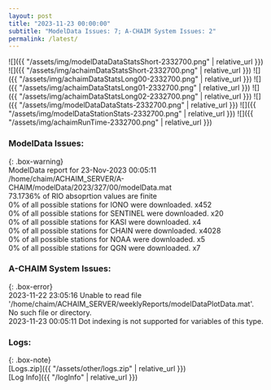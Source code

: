 ```yaml
---
layout: post
title: "2023-11-23 00:00:00"
subtitle: "ModelData Issues: 7; A-CHAIM System Issues: 2"
permalink: /latest/
---
```


![]({{ "/assets/img/modelDataDataStatsShort-2332700.png" | relative_url }})
![]({{ "/assets/img/achaimDataStatsShort-2332700.png" | relative_url }})
![]({{ "/assets/img/achaimDataStatsLong00-2332700.png" | relative_url }})
![]({{ "/assets/img/achaimDataStatsLong01-2332700.png" | relative_url }})
![]({{ "/assets/img/achaimDataStatsLong02-2332700.png" | relative_url }})
![]({{ "/assets/img/modelDataDataStats-2332700.png" | relative_url }})
![]({{ "/assets/img/modelDataStationStats-2332700.png" | relative_url }})
![]({{ "/assets/img/achaimRunTime-2332700.png" | relative_url }})


### ModelData Issues:  
  
{: .box-warning}  
 ModelData report for 23-Nov-2023 00:05:11   
 /home/chaim/ACHAIM_SERVER/A-CHAIM/modelData/2023/327/00/modelData.mat   
 73.1736% of RIO absoprtion values are finite   
 0% of all possible stations for IONO were downloaded. x452   
 0% of all possible stations for SENTINEL were downloaded. x20   
 0% of all possible stations for KASI were downloaded. x4   
 0% of all possible stations for CHAIN were downloaded. x4028   
 0% of all possible stations for NOAA were downloaded. x5   
 0% of all possible stations for QGN were downloaded. x7   
  
### A-CHAIM System Issues:  
  
{: .box-error}  
2023-11-22 23:05:16 Unable to read file '/home/chaim/ACHAIM_SERVER/weeklyReports/modelDataPlotData.mat'. No such file or directory.  
2023-11-23 00:05:11 Dot indexing is not supported for variables of this type.  

### Logs:  
  
{: .box-note}  
[Logs.zip]({{ "/assets/other/logs.zip" | relative_url }})  
[Log Info]({{ "/logInfo" | relative_url }})  
